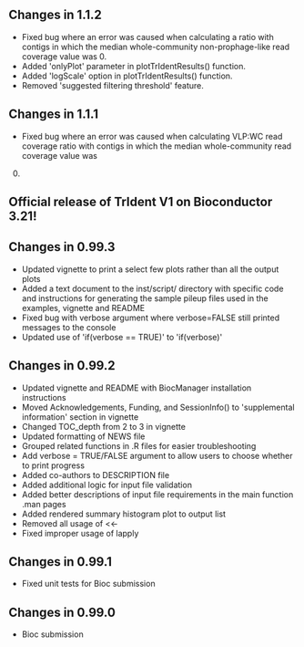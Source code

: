 ## Changes in 1.1.2 

+ Fixed bug where an error was caused when calculating a ratio with contigs in 
which the median whole-community non-prophage-like read coverage value was 0.
+ Added 'onlyPlot' parameter in plotTrIdentResults() function.
+ Added 'logScale' option in plotTrIdentResults() function.
+ Removed 'suggested filtering threshold' feature.

## Changes in 1.1.1

+ Fixed bug where an error was caused when calculating VLP:WC read coverage 
ratio with contigs in which the median whole-community read coverage value was 
0.

## Official release of TrIdent V1 on Bioconductor 3.21!

## Changes in 0.99.3

+ Updated vignette to print a select few plots rather than all the output 
plots
+ Added a text document to the inst/script/ directory with specific code and 
instructions for generating the sample pileup files used in the examples, vignette
and README
+ Fixed bug with verbose argument where verbose=FALSE still printed messages to 
the console
+ Updated use of 'if(verbose == TRUE)' to 'if(verbose)'

## Changes in 0.99.2

+ Updated vignette and README with BiocManager installation instructions
+ Moved Acknowledgements, Funding, and SessionInfo() to 'supplemental 
information'
section in vignette
+ Changed TOC_depth from 2 to 3 in vignette
+ Updated formatting of NEWS file
+ Grouped related functions in .R files for easier troubleshooting
+ Add verbose = TRUE/FALSE argument to allow users to choose whether to print 
progress
+ Added co-authors to DESCRIPTION file
+ Added additional logic for input file validation
+ Added better descriptions of input file requirements in the main function 
.man pages
+ Added rendered summary histogram plot to output list 
+ Removed all usage of <<-
+ Fixed improper usage of lapply

## Changes in 0.99.1

+ Fixed unit tests for Bioc submission

## Changes in 0.99.0

+ Bioc submission
